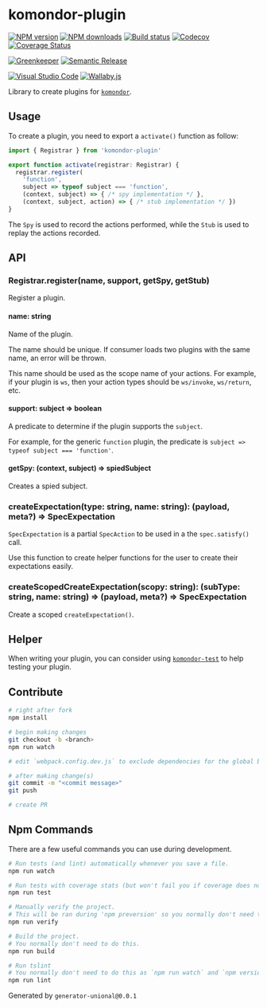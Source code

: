 # komondor-plugin

[![NPM version][npm-image]][npm-url]
[![NPM downloads][downloads-image]][downloads-url]
[![Build status][travis-image]][travis-url]
[![Codecov][codecov-image]][codecov-url]
[![Coverage Status][coveralls-image]][coveralls-url]

[![Greenkeeper][greenkeeper-image]][greenkeeper-url]
[![Semantic Release][semantic-release-image]][semantic-release-url]

[![Visual Studio Code][vscode-image]][vscode-url]
[![Wallaby.js][wallaby-image]][wallaby-url]

Library to create plugins for [`komondor`](https://github.com/unional/komondor).

## Usage

To create a plugin, you need to export a `activate()` function as follow:

```ts
import { Registrar } from 'komondor-plugin'

export function activate(registrar: Registrar) {
  registrar.register(
    'function',
    subject => typeof subject === 'function',
    (context, subject) => { /* spy implementation */ },
    (context, subject, action) => { /* stub implementation */ })
}
```

The `Spy` is used to record the actions performed,
while the `Stub` is used to replay the actions recorded.

## API

### Registrar.register(name, support, getSpy, getStub)

Register a plugin.

#### name: string

Name of the plugin.

The name should be unique.
If consumer loads two plugins with the same name, an error will be thrown.

This name should be used as the scope name of your actions.
For example, if your plugin is `ws`,
then your action types should be `ws/invoke`, `ws/return`, etc.

#### support: subject => boolean

A predicate to determine if the plugin supports the `subject`.

For example, for the generic `function` plugin,
the predicate is `subject => typeof subject === 'function'`.

#### getSpy: (context, subject) => spiedSubject

Creates a spied subject.

### createExpectation(type: string, name: string): (payload, meta?) => SpecExpectation

`SpecExpectation` is a partial `SpecAction` to be used in a the `spec.satisfy()` call.

Use this function to create helper functions for the user to create their expectations easily.

### createScopedCreateExpectation(scopy: string): (subType: string, name: string) => (payload, meta?) => SpecExpectation

Create a scoped `createExpectation()`.

## Helper

When writing your plugin, you can consider using [`komondor-test`](https://github.com/unional/komondor-test) to help testing your plugin.

## Contribute

```sh
# right after fork
npm install

# begin making changes
git checkout -b <branch>
npm run watch

# edit `webpack.config.dev.js` to exclude dependencies for the global build.

# after making change(s)
git commit -m "<commit message>"
git push

# create PR
```

## Npm Commands

There are a few useful commands you can use during development.

```sh
# Run tests (and lint) automatically whenever you save a file.
npm run watch

# Run tests with coverage stats (but won't fail you if coverage does not meet criteria)
npm run test

# Manually verify the project.
# This will be ran during 'npm preversion' so you normally don't need to run this yourself.
npm run verify

# Build the project.
# You normally don't need to do this.
npm run build

# Run tslint
# You normally don't need to do this as `npm run watch` and `npm version` will automatically run lint for you.
npm run lint
```

Generated by `generator-unional@0.0.1`

[npm-image]: https://img.shields.io/npm/v/komondor-plugin.svg?style=flat
[npm-url]: https://npmjs.org/package/komondor-plugin
[downloads-image]: https://img.shields.io/npm/dm/komondor-plugin.svg?style=flat
[downloads-url]: https://npmjs.org/package/komondor-plugin
[travis-image]: https://img.shields.io/travis/unional/komondor-plugin/master.svg?style=flat
[travis-url]: https://travis-ci.org/unional/komondor-plugin?branch=master
[codecov-image]: https://codecov.io/gh/unional/komondor-plugin/branch/master/graph/badge.svg
[codecov-url]: https://codecov.io/gh/unional/komondor-plugin
[coveralls-image]: https://coveralls.io/repos/github/unional/komondor-plugin/badge.svg
[coveralls-url]: https://coveralls.io/github/unional/komondor-plugin
[greenkeeper-image]: https://badges.greenkeeper.io/unional/komondor-plugin.svg
[greenkeeper-url]: https://greenkeeper.io/
[semantic-release-image]: https://img.shields.io/badge/%20%20%F0%9F%93%A6%F0%9F%9A%80-semantic--release-e10079.svg
[semantic-release-url]: https://github.com/semantic-release/semantic-release
[wallaby-image]: https://img.shields.io/badge/wallaby.js-configured-green.svg
[wallaby-url]: https://wallabyjs.com
[vscode-image]: https://img.shields.io/badge/vscode-ready-green.svg
[vscode-url]: https://code.visualstudio.com/
